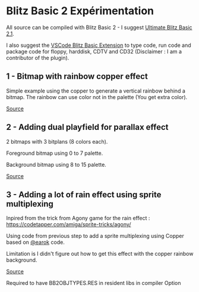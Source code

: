 # Blitz Basic 2  Expérimentation

All source can be compiled with Blitz Basic 2 - I suggest [Ultimate Blitz Basic 2.1]([Source](1-background-with-rainbowcopper.bba)).

I also suggest the [VSCode Blitz Basic Extension](https://marketplace.visualstudio.com/items?itemName=mickgyver.amiga-blitzbasic2) to type code, run code and package code for floppy, harddisk, CDTV and CD32 (Disclaimer : I am a contributor of the plugin).

## 1 - Bitmap with rainbow copper effect

Simple example using the copper to generate a vertical rainbow behind a bitmap. The rainbow can use color not in the palette (You get extra color).

[Source](1-background-with-rainbowcopper.bba)

## 2 - Adding dual playfield for parallax effect

2 bitmaps with 3 bitplans (8 colors each).

Foreground bitmap using 0 to 7 palette.

Background bitmap using 8 to 15 palette.

[Source](2-adding-dual-payfield.bba)

## 3 - Adding a lot of rain effect using sprite multiplexing

Inpired from the trick from Agony game for the rain effect : https://codetapper.com/amiga/sprite-tricks/agony/

Using code from previous step to add a sprite multiplexing using Copper based on [@earok](https://github.com/earok/BlitzBasicDemos/blob/master/SpriteMultiplex/main.bb) code.

Limitation is I didn't figure out how to get this effect with the copper rainbow background.

[Source](3-adding-rain-sprites-multiplexing-copper.bba)

Required to have BB2OBJTYPES.RES in resident libs in compiler Option